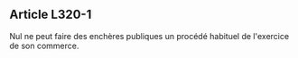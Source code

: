 Article L320-1
----
Nul ne peut faire des enchères publiques un procédé habituel de l'exercice de
son commerce.

